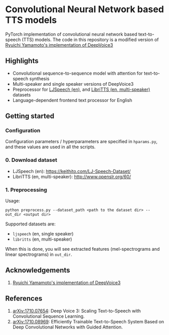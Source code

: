 # Convolutional Neural Network based TTS models

PyTorch implementation of convolutional neural network based text-to-speech (TTS) models. The code in this repository is a modified version of [Ryuichi Yamamoto's implementation of DeepVoice3](https://github.com/r9y9/deepvoice3_pytorch)

## Highlights

- Convolutional sequence-to-sequence model with attention for text-to-speech synthesis
- Multi-speaker and single speaker versions of DeepVoice3
- Preprocessor for [LJSpeech (en)](https://keithito.com/LJ-Speech-Dataset/), and [LibriTTS (en, multi-speaker)](http://www.openslr.org/60/) datasets
- Language-dependent frontend text processor for English

## Getting started

### Configuration

Configuration parameters / hyperparameters are specified in `hparams.py`, and these values are used in all the scripts.

### 0. Download dataset

- LJSpeech (en): https://keithito.com/LJ-Speech-Dataset/
- LibriTTS (en, multi-speaker): http://www.openslr.org/60/

### 1. Preprocessing

Usage:

```
python preprocess.py --dataset_path <path to the dataset dir> --out_dir <output dir>
```

Supported datasets are:

- `ljspeech` (en, single speaker)
- `libritts` (en, multi-speaker)

When this is done, you will see extracted features (mel-spectrograms and linear spectrograms) in `out_dir`.

## Acknowledgements

1. [Ryuichi Yamamoto's implementation of DeepVoice3](https://github.com/r9y9/deepvoice3_pytorch)

## References
1. [arXiv:1710.07654](https://arxiv.org/abs/1710.07654): Deep Voice 3: Scaling Text-to-Speech with Convolutional Sequence Learning.
2. [arXiv:1710.08969](https://arxiv.org/abs/1710.08969): Efficiently Trainable Text-to-Speech System Based on Deep Convolutional Networks with Guided Attention.